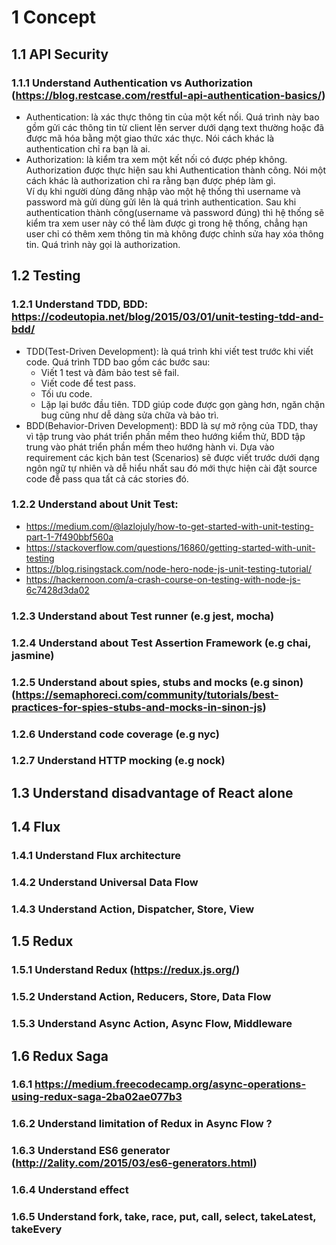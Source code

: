 # 1 Concept
## 1.1 API Security
### 1.1.1 Understand Authentication vs Authorization (https://blog.restcase.com/restful-api-authentication-basics/)
* Authentication: là xác thực thông tin của một kết nối. Quá trình này bao gồm gửi các thông tin từ client lên server dưới dạng text thường hoặc đã được mã hóa bằng một giao thức xác thực. Nói cách khác là authentication chỉ ra bạn là ai.
* Authorization: là kiểm tra xem một kết nối có được phép không. Authorization được thực hiện sau khi Authentication thành công. Nói một cách khác là authorization chỉ ra rằng bạn được phép làm gì. <br/>
Ví dụ khi người dùng đăng nhập vào một hệ thống thì username và password mà gửi dùng gửi lên là quá trình authentication. Sau khi authentication thành công(username và password đúng) thì hệ thống sẽ kiểm tra xem user này có thể làm được gì trong hệ thống, chẳng hạn user chỉ có thêm xem thông tin mà không được chỉnh sửa hay xóa thông tin. Quá trình này gọi là authorization.
## 1.2 Testing
### 1.2.1 Understand TDD, BDD: https://codeutopia.net/blog/2015/03/01/unit-testing-tdd-and-bdd/
* TDD(Test-Driven Development): là quá trình khi viết test trước khi viết code. Quá trình TDD bao gồm các bước sau: 
  - Viết 1 test và đảm bảo test sẽ fail.
  - Viết code để test pass.
  - Tối ưu code.
  - Lặp lại bước đầu tiên.
TDD giúp code được gọn gàng hơn, ngăn chặn bug cũng như dễ dàng sửa chữa và bảo trì.
* BDD(Behavior-Driven Development): BDD là sự mở rộng của TDD, thay vì tập trung vào phát triển phần mềm theo hướng kiểm thử, BDD tập trung vào phát triển phần mềm theo hướng hành vi. Dựa vào requirement các kịch bản test (Scenarios) sẽ được viết trước dưới dạng ngôn ngữ tự nhiên và dễ hiểu nhất sau đó mới thực hiện cài đặt source code đễ pass qua tất cả các stories đó.
### 1.2.2 Understand about Unit Test:
* https://medium.com/@lazlojuly/how-to-get-started-with-unit-testing-part-1-7f490bbf560a
* https://stackoverflow.com/questions/16860/getting-started-with-unit-testing
* https://blog.risingstack.com/node-hero-node-js-unit-testing-tutorial/
* https://hackernoon.com/a-crash-course-on-testing-with-node-js-6c7428d3da02
### 1.2.3 Understand about Test runner (e.g jest, mocha) <br>
### 1.2.4 Understand about Test Assertion Framework (e.g chai, jasmine) <br>
### 1.2.5 Understand about spies, stubs and mocks (e.g sinon) (https://semaphoreci.com/community/tutorials/best-practices-for-spies-stubs-and-mocks-in-sinon-js) <br>
### 1.2.6 Understand code coverage (e.g nyc) <br>
### 1.2.7 Understand HTTP mocking (e.g nock) <br>
## 1.3 Understand disadvantage of React alone
## 1.4 Flux
### 1.4.1 Understand Flux architecture
### 1.4.2 Understand Universal Data Flow
### 1.4.3 Understand Action, Dispatcher, Store, View
## 1.5 Redux
### 1.5.1 Understand Redux (https://redux.js.org/)
### 1.5.2 Understand Action, Reducers, Store, Data Flow
### 1.5.3 Understand Async Action, Async Flow, Middleware
## 1.6 Redux Saga
### 1.6.1 https://medium.freecodecamp.org/async-operations-using-redux-saga-2ba02ae077b3
### 1.6.2 Understand limitation of Redux in Async Flow ?
### 1.6.3 Understand ES6 generator (http://2ality.com/2015/03/es6-generators.html)
### 1.6.4 Understand effect
### 1.6.5 Understand fork, take, race, put, call, select, takeLatest, takeEvery
